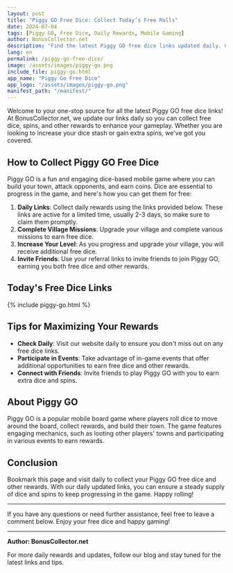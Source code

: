 ```yaml
---
layout: post
title: "Piggy GO Free Dice: Collect Today’s Free Rolls"
date: 2024-07-04
tags: [Piggy GO, Free Dice, Daily Rewards, Mobile Gaming]
author: BonusCollector.net
description: "Find the latest Piggy GO free dice links updated daily. Get free spins, dice, and other rewards to boost your game progress."
lang: en
permalink: /piggy-go-free-dice/
image: /assets/images/piggy-go.png
include_file: piggy-go.html
app_name: "Piggy Go Free Dice"
app_logo: "/assets/images/piggy-go.png"
manifest_path: "/manifest/"
---
```


Welcome to your one-stop source for all the latest Piggy GO free dice links! At BonusCollector.net, we update our links daily so you can collect free dice, spins, and other rewards to enhance your gameplay. Whether you are looking to increase your dice stash or gain extra spins, we've got you covered.

## How to Collect Piggy GO Free Dice

Piggy GO is a fun and engaging dice-based mobile game where you can build your town, attack opponents, and earn coins. Dice are essential to progress in the game, and here's how you can get them for free:

1. **Daily Links**: Collect daily rewards using the links provided below. These links are active for a limited time, usually 2-3 days, so make sure to claim them promptly.
2. **Complete Village Missions**: Upgrade your village and complete various missions to earn free dice.
3. **Increase Your Level**: As you progress and upgrade your village, you will receive additional free dice.
4. **Invite Friends**: Use your referral links to invite friends to join Piggy GO, earning you both free dice and other rewards.

## Today's Free Dice Links

{% include piggy-go.html %}

## Tips for Maximizing Your Rewards

- **Check Daily**: Visit our website daily to ensure you don't miss out on any free dice links.
- **Participate in Events**: Take advantage of in-game events that offer additional opportunities to earn free dice and other rewards.
- **Connect with Friends**: Invite friends to play Piggy GO with you to earn extra dice and spins.

## About Piggy GO

Piggy GO is a popular mobile board game where players roll dice to move around the board, collect rewards, and build their town. The game features engaging mechanics, such as looting other players' towns and participating in various events to earn rewards.

## Conclusion

Bookmark this page and visit daily to collect your Piggy GO free dice and other rewards. With our daily updated links, you can ensure a steady supply of dice and spins to keep progressing in the game. Happy rolling!

---

If you have any questions or need further assistance, feel free to leave a comment below. Enjoy your free dice and happy gaming!

---

**Author: BonusCollector.net**

For more daily rewards and updates, follow our blog and stay tuned for the latest links and tips.